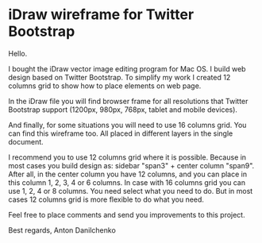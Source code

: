 iDraw wireframe for Twitter Bootstrap
=================================

Hello.

I bought the iDraw vector image editing program for Mac OS. I build web design based on Twitter Bootstrap. To simplify my work I created 12 columns grid to show how to place elements on web page.

In the iDraw file you will find browser frame for all resolutions that Twitter Bootstrap support (1200px, 980px, 768px, tablet and mobile devices).

And finally, for some situations you will need to use 16 columns grid. You can find this wireframe too. All placed in different layers in the single document.

I recommend you to use 12 columns grid where it is possible. Because in most cases you build design as: sidebar "span3" + center column "span9". After all, in the center column you have 12 columns, and you can place in this column 1, 2, 3, 4 or 6 columns. In case with 16 columns grid you can use 1, 2, 4 or 8 columns. You need select what you need to do. But in most cases 12 columns grid is more flexible to do what you need.

Feel free to place comments and send you improvements to this project.

Best regards,
Anton Danilchenko
